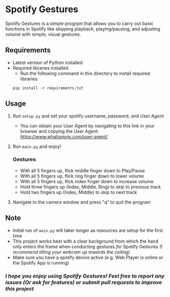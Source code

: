 # Spotify Gestures

Spotify Gestures is a simple program that allows you to carry out basic functions in Spotify like skipping playback, playing/pausing, and adjusting volume with simple, visual gestures.

## Requirements
- Latest version of Python installed
- Required libraries installed
    - Run the following command in this directory to install required libraries:
    ```
    pip install -r requirements.txt
    ```
## Usage
1. Run `setup.py` and set your spotify username, password, and *User Agent*
    - You can obtain your User Agent by navigating to this link in your browser and copying the User Agent: https://www.whatismyip.com/user-agent/
2. Run `main.py` and enjoy!

     ### **Gestures**
    - With all 5 fingers up, flick middle finger down to Play/Pause
    - With all 5 fingers up, flick ring finger down to lower volume
    - With all 5 fingers up, flick index finger down to increase volume
    - Hold three fingers up (Index, Middle, Ring) to skip to previous track
    - Hold two fingers up (Index, Middle) to skip to next track
3. Navigate to the camera window and press "q" to quit the program

## Note
- Initial run of `main.py` will taker longer as resources are setup for the first time
- This project works best with a clear background from which the hand only enters the frame when conducting gestures *for* Spotify Gestures *(I recommend tilting your webcam up towards the ceiling)*
- Make sure you have a spotify device active (e.g. Web Player is online or the Spotify App is running)

### *I hope you enjoy using Spotify Gestures! Feel free to report any issues (Or ask for features) or submit pull requests to improve this project*